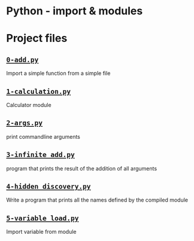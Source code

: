 # Python - import & modules

# Project files


## [`0-add.py`](0-add.py)
Import a simple function from a simple file

## [`1-calculation.py`](1-calculation.py)
Calculator module

## [`2-args.py`](2-args.py)
print commandline arguments

## [`3-infinite_add.py`](3-infinite_add.py)
program that prints the result of the addition of all arguments

## [`4-hidden_discovery.py`](4-hidden_discovery.py)
Write a program that prints all the names defined by the compiled module

## [`5-variable_load.py`](5-variable_load.py)
Import variable from module
